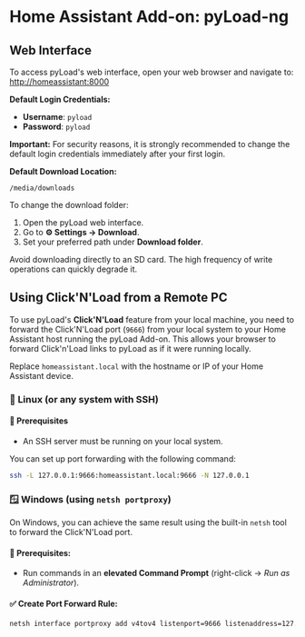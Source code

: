 # Home Assistant Add-on: pyLoad-ng

## Web Interface

To access pyLoad's web interface, open your web browser and navigate to:
[http://homeassistant:8000](http://homeassistant:8000)

**Default Login Credentials:**

- **Username**: `pyload`
- **Password**: `pyload`

<ha-alert alert-type="info">**Important:** For security reasons, it is strongly recommended to change the default login credentials immediately after your first login.</ha-alert>

**Default Download Location:**

`/media/downloads`

To change the download folder:

1. Open the pyLoad web interface.
2. Go to **⚙️ Settings → Download**.
3. Set your preferred path under **Download folder**.

<ha-alert alert-type="warning">Avoid downloading directly to an SD card. The high frequency of write operations can quickly degrade it.</ha-alert>

## Using Click'N'Load from a Remote PC

To use pyLoad's **Click'N'Load** feature from your local machine, you need to forward the Click'N'Load port (`9666`) from your local system to your Home Assistant host running the pyLoad Add-on. This allows your browser to forward Click'n'Load links to pyLoad as if it were running locally.

<ha-alert alert-type="info">Replace `homeassistant.local` with the hostname or IP of your Home Assistant device.</ha-alert>

### 🐧 Linux (or any system with SSH)

#### 📌 Prerequisites

- An SSH server must be running on your local system.

You can set up port forwarding with the following command:

```bash
ssh -L 127.0.0.1:9666:homeassistant.local:9666 -N 127.0.0.1
```

### 🪟 Windows (using `netsh portproxy`)

On Windows, you can achieve the same result using the built-in `netsh` tool to forward the Click'N'Load port.

#### 📌 Prerequisites:

- Run commands in an **elevated Command Prompt** (right-click → _Run as Administrator_).

#### ✅ Create Port Forward Rule:

```cmd
netsh interface portproxy add v4tov4 listenport=9666 listenaddress=127.0.0.1 connectport=9666 connectaddress=homeassistant.local
```
